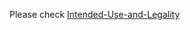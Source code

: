 Please check [Intended-Use-and-Legality](https://github.com/portapack-mayhem/mayhem-firmware/wiki/)
